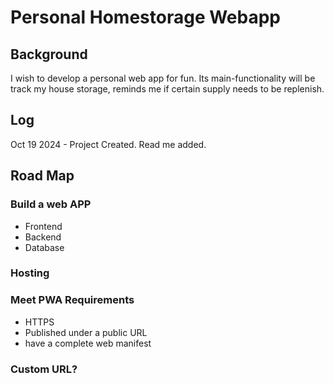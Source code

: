 # Personal Homestorage Webapp

## Background 
I wish to develop a personal web app for fun. Its main-functionality will be track my house storage, reminds me if certain supply needs to be replenish.

## Log

Oct 19 2024 - Project Created. Read me added.

## Road Map

### Build a web APP
- Frontend
- Backend
- Database

### Hosting

### Meet PWA Requirements
- HTTPS
- Published under a public URL
- have a complete web manifest
  
### Custom URL?